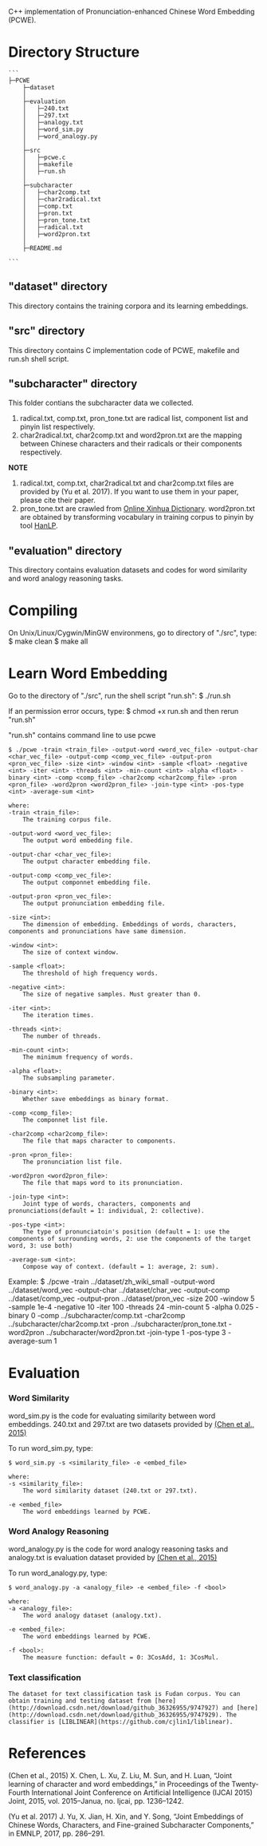 C++ implementation of Pronunciation-enhanced Chinese Word Embedding (PCWE).

# Directory Structure
	
	```
	├─PCWE
		├─dataset
		│
		├─evaluation
		│	├─240.txt
		│	├─297.txt
		│	├─analogy.txt
		│	├─word_sim.py
		│	├─word_analogy.py
		│
		├─src
		│	├─pcwe.c
		│	├─makefile
		│	├─run.sh
		│
		├─subcharacter
		│	├─char2comp.txt
		│	├─char2radical.txt
		│	├─comp.txt
		│	├─pron.txt
		│	├─pron_tone.txt
		│	├─radical.txt
		│	├─word2pron.txt
		│
		├─README.md

	```
## "dataset" directory
This directory contains the training corpora and its learning embeddings.

## "src" directory
This directory contains C implementation code of PCWE, makefile and run.sh shell script.

## "subcharacter" directory
This folder contians the subcharacter data we collected.

1. radical.txt, comp.txt, pron_tone.txt are radical list, component list and pinyin list respectively.
2. char2radical.txt, char2comp.txt and word2pron.txt are the mapping between Chinese characters and their radicals or their components respectively.

**NOTE**
1. radical.txt, comp.txt, char2radical.txt and char2comp.txt files are provided by (Yu et al. 2017). If you want to use them in your paper, please cite their paper.
2. pron_tone.txt are crawled from [Online Xinhua Dictionary](http://xh.5156edu.com/pinyi.html). word2pron.txt are obtained by transforming vocabulary in training corpus to pinyin by tool [HanLP](https://github.com/hankcs/HanLP/).

## "evaluation" directory
This directory contains evaluation datasets and codes for word similarity and word analogy reasoning tasks.


# Compiling

On Unix/Linux/Cygwin/MinGW environmens, go to directory of "./src", type:
	$ make clean
	$ make all

# Learn Word Embedding
Go to the directory of "./src", run the shell script "run.sh":
	$ ./run.sh

If an permission error occurs, type:
	$ chmod +x run.sh
and then rerun "run.sh"

"run.sh" contains command line to use pcwe

	$ ./pcwe -train <train_file> -output-word <word_vec_file> -output-char <char_vec_file> -output-comp <comp_vec_file> -output-pron <pron_vec_file> -size <int> -window <int> -sample <float> -negative <int> -iter <int> -threads <int> -min-count <int> -alpha <float> -binary <int> -comp <comp_file> -char2comp <char2comp_file> -pron <pron_file> -word2pron <word2pron_file> -join-type <int> -pos-type <int> -average-sum <int>

	where:
	-train <train_file>:
		The training corpus file.

	-output-word <word_vec_file>:
		The output word embedding file.

	-output-char <char_vec_file>:
		The output character embedding file.

	-output-comp <comp_vec_file>:
		The output componnet embedding file.

	-output-pron <pron_vec_file>:
		The output pronunciation embedding file.

	-size <int>:
		The dimension of embedding. Embeddings of words, characters, components and pronunciations have same dimension.

	-window <int>:
		The size of context window.

	-sample <float>:
		The threshold of high frequency words.

	-negative <int>:
		The size of negative samples. Must greater than 0.

	-iter <int>:
		The iteration times.

	-threads <int>:
		The number of threads.

	-min-count <int>:
		The minimum frequency of words.

	-alpha <float>:
		The subsampling parameter.

	-binary <int>:
		Whether save embeddings as binary format.

	-comp <comp_file>:
		The componnet list file.

	-char2comp <char2comp_file>:
		The file that maps character to components.

	-pron <pron_file>:
		The pronunciation list file.

	-word2pron <word2pron_file>:
		The file that maps word to its pronunciation.

	-join-type <int>:
		Joint type of words, characters, components and pronunciations(default = 1: individual, 2: collective).

	-pos-type <int>:
		The type of pronunciatoin's position (default = 1: use the components of surrounding words, 2: use the components of the target word, 3: use both)

	-average-sum <int>:
		Compose way of context. (default = 1: average, 2: sum).

Example: 
	$ ./pcwe -train ../dataset/zh_wiki_small -output-word ../dataset/word_vec -output-char ../dataset/char_vec -output-comp ../dataset/comp_vec -output-pron ../dataset/pron_vec -size 200 -window 5 -sample 1e-4 -negative 10 -iter 100 -threads 24 -min-count 5 -alpha 0.025 -binary 0 -comp ../subcharacter/comp.txt -char2comp ../subcharacter/char2comp.txt -pron ../subcharacter/pron_tone.txt -word2pron ../subcharacter/word2pron.txt -join-type 1 -pos-type 3 -average-sum 1


# Evaluation

### Word Similarity
word_sim.py is the code for evaluating similarity between word embeddings. 240.txt and 297.txt are two datasets provided by [(Chen et al., 2015)](https://github.com/Leonard-Xu/CWE)

To run word_sim.py, type:

	$ word_sim.py -s <similarity_file> -e <embed_file>

	where:
	-s <similarity_file>:
		The word similarity dataset (240.txt or 297.txt).

	-e <embed_file>
		The word embeddings learned by PCWE.

### Word Analogy Reasoning
word_analogy.py is the code for word analogy reasoning tasks and analogy.txt is evaluation dataset provided by [(Chen et al., 2015)](https://github.com/Leonard-Xu/CWE)

To run word_analogy.py, type:
	
	$ word_analogy.py -a <analogy_file> -e <embed_file> -f <bool>

	where:
	-a <analogy_file>:
		The word analogy dataset (analogy.txt).

	-e <embed_file>:
		The word embeddings learned by PCWE.

	-f <bool>:
		The measure function: default = 0: 3CosAdd, 1: 3CosMul.

### Text classification
	The dataset for text classification task is Fudan corpus. You can obtain training and testing dataset from [here](http://download.csdn.net/download/github_36326955/9747927) and [here](http://download.csdn.net/download/github_36326955/9747929). The classifier is [LIBLINEAR](https://github.com/cjlin1/liblinear).


# References

(Chen et al., 2015) X. Chen, L. Xu, Z. Liu, M. Sun, and H. Luan, “Joint learning of character and word embeddings,” in Proceedings of the Twenty-Fourth International Joint Conference on Artificial Intelligence (IJCAI 2015) Joint, 2015, vol. 2015–Janua, no. Ijcai, pp. 1236–1242.

(Yu et al. 2017) J. Yu, X. Jian, H. Xin, and Y. Song, “Joint Embeddings of Chinese Words, Characters, and Fine-grained Subcharacter Components,” in EMNLP, 2017, pp. 286–291.
